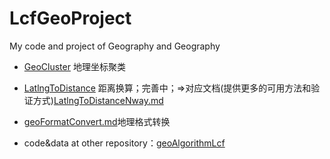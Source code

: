 # LcfGeoProject
My code and project of Geography and Geography


- [GeoCluster](./GeoCluster.ipynb) 地理坐标聚类
- [LatlngToDistance](./LatlngToDistance.py) 距离换算；完善中；=>对应文档(提供更多的可用方法和验证方式)[LatlngToDistanceNway.md](./LatlngToDistanceNway.md)

- [geoFormatConvert.md](./geoFormatConvert.md)地理格式转换

- code&data at other repository：[geoAlgorithmLcf](https://github.com/QLWeilcf/geoAlgorithmLcf)

